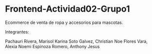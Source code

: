 # Frontend-Actividad02-Grupo1
Ecommerce de venta de ropa y accesorios para mascotas.

Integrantes:

Pachauri Rivera, Marisol Karina
Soto Galvez, Christian Noe
Flores Vara, Alexia Noemi
Espinoza Romero, Anthony Jesus
